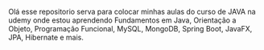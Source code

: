 Olá esse repositorio serva para colocar minhas aulas do curso de JAVA na udemy onde estou aprendendo Fundamentos em Java, Orientação a Objeto, Programação Funcional, MySQL, MongoDB, Spring Boot, JavaFX, JPA, Hibernate e mais.
